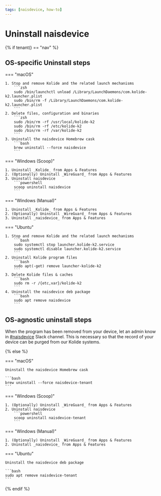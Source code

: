 ```yaml
---
tags: [naisdevice, how-to]
---
```


# Uninstall naisdevice

{% if tenant() == "nav" %}

## OS-specific Uninstall steps

=== "macOS"

    1. Stop and remove Kolide and the related launch mechanisms
        ```zsh
        sudo /bin/launchctl unload /Library/LaunchDaemons/com.kolide-k2.launcher.plist
        sudo /bin/rm -f /Library/LaunchDaemons/com.kolide-k2.launcher.plist
        ```
    2. Delete files, configuration and binaries
        ```zsh
        sudo /bin/rm -rf /usr/local/kolide-k2
        sudo /bin/rm -rf /etc/kolide-k2
        sudo /bin/rm -rf /var/kolide-k2
        ```
    3. Uninstall the naisdevice Homebrew cask
        ```bash
        brew uninstall --force naisdevice
        ```

=== "Windows (Scoop)"

    1. Uninstall _Kolide_ from Apps & Features
    2. (Optionally) Uninstall _WireGuard_ from Apps & Features
    3. Uninstall naisdevice
        ```powershell
        scoop uninstall naisdevice
        ```

=== "Windows (Manual)"

    1. Uninstall _Kolide_ from Apps & Features
    2. (Optionally) Uninstall _WireGuard_ from Apps & Features
    3. Uninstall _naisdevice_ from Apps & Features

=== "Ubuntu"

    1. Stop and remove Kolide and the related launch mechanisms
        ```bash
        sudo systemctl stop launcher.kolide-k2.service
        sudo systemctl disable launcher.kolide-k2.service
        ```
    2. Uninstall Kolide program files
        ```bash
        sudo apt(-get) remove launcher-kolide-k2
        ```
    3. Delete Kolide files & caches
        ```bash
        sudo rm -r /{etc,var}/kolide-k2
        ```
    4. Uninstall the naisdevice deb package
        ```bash
        sudo apt remove naisdevice
        ```

## OS-agnostic uninstall steps

When the program has been removed from your device, let an admin know in [#naisdevice](https://nav-it.slack.com/archives/C013XV66XHB) Slack channel.
This is necessary so that the record of your device can be purged from our Kolide systems.

{% else %}

=== "macOS"

    Uninstall the naisdevice Homebrew cask

    ```bash
    brew uninstall --force naisdevice-tenant
    ```

=== "Windows (Scoop)"

    1. (Optionally) Uninstall _WireGuard_ from Apps & Features
    2. Uninstall naisdevice
        ```powershell
        scoop uninstall naisdevice-tenant
        ```

=== "Windows (Manual)"

    1. (Optionally) Uninstall _WireGuard_ from Apps & Features
    2. Uninstall _naisdevice_ from Apps & Features

=== "Ubuntu"

    Uninstall the naisdevice deb package

    ```bash
    sudo apt remove naisdevice-tenant
    ```

{% endif %}
